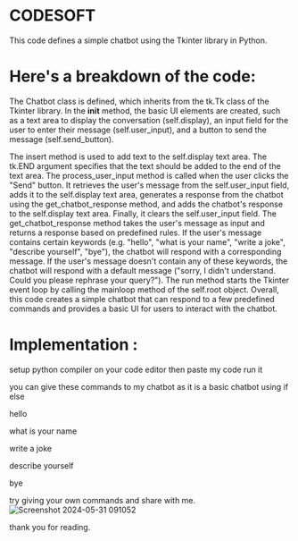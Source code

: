 # CODESOFT
This code defines a simple chatbot using the Tkinter library in Python.
# Here's a breakdown of the code:

The Chatbot class is defined, which inherits from the tk.Tk class of the Tkinter library.
In the __init__ method, the basic UI elements are created, such as a text area to display the conversation (self.display), an input field for the user to enter their message (self.user_input), and a button to send the message (self.send_button).

The insert method is used to add text to the self.display text area. The tk.END argument specifies that the text should be added to the end of the text area.
The process_user_input method is called when the user clicks the "Send" button. It retrieves the user's message from the self.user_input field, adds it to the self.display text area, generates a response from the chatbot using the get_chatbot_response method, and adds the chatbot's response to the self.display text area. Finally, it clears the self.user_input field.
The get_chatbot_response method takes the user's message as input and returns a response based on predefined rules. If the user's message contains certain keywords (e.g. "hello", "what is your name", "write a joke", "describe yourself", "bye"), the chatbot will respond with a corresponding message. If the user's message doesn't contain any of these keywords, the chatbot will respond with a default message ("sorry, I didn't understand. Could you please rephrase your query?").
The run method starts the Tkinter event loop by calling the mainloop method of the self.root object.
Overall, this code creates a simple chatbot that can respond to a few predefined commands and provides a basic UI for users to interact with the chatbot.

# Implementation :
setup python compiler on your code editor
then paste my code
run it


you  can give these commands to my chatbot as it is a basic chatbot using if else

hello

what is your name

write a joke

describe yourself

bye


try  giving your own commands and share with me.
![Screenshot 2024-05-31 091052](https://github.com/Pabitra-Sahoo/CODESOFT/assets/135823202/e550e820-ab43-4ee8-8aa6-0249b639d988)


thank you for reading.



